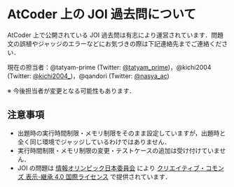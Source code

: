 # AtCoder 上の JOI 過去問について

AtCoder 上で公開されている JOI 過去問は有志により運営されています．問題文の誤植やジャッジのエラーなどにお気づきの際は下記連絡先までご連絡ください．

現在の担当者：@tatyam-prime (Twitter: [@tatyam_prime](https://x.com/tatyam_prime))，@kichi2004 (Twitter: [@kichi2004_](https://x.com/kichi2004_))，@qandori (Twitter: [@nasya_ac](https://x.com/nasya_ac))

※ 今後担当者が変更となる可能性もあります．

## 注意事項

- 出題時の実行時間制限・メモリ制限をそのまま設定していますが，出題時と全く同じ環境でジャッジしているわけではありません．
- 実行時間制限・メモリ制限の変更・テストケースの追加は受け付けていません．
- JOI の問題は <a xmlns:cc="http://creativecommons.org/ns#" href="https://www.ioi-jp.org" property="cc:attributionName" rel="cc:attributionURL">情報オリンピック日本委員会</a> により <a rel="license" href="http://creativecommons.org/licenses/by-sa/4.0/">クリエイティブ・コモンズ 表示-継承 4.0 国際ライセンス</a> で提供されています．</p>
